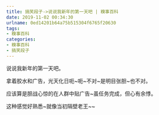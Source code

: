 ```yaml
---
title: 搞笑段子->说说我新年的第一天吧 | 糗事百科
date: 2019-11-02 00:34:30
urlname: 0ed14201b64a75b515304f6765f20630
tags: 
- 糗事百科
categories:
- 糗事百科
- 搞笑段子
---
```

说说我新年的第一天吧。

拿着胶水和广告，光天化日呃~呃~不对~是明目张胆~也不对。

应该算是胆战心惊的在人群中贴广告~虽任务完成，但心有余悸。

这种感觉好熟悉~就像当初隔壁老王~~


